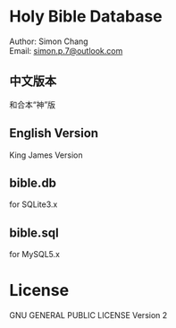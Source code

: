 Holy Bible Database
===================
Author: Simon Chang<br>
Email: simon.p.7@outlook.com

中文版本
-------
和合本“神”版

English Version
---------------
King James Version

bible.db
--------
for SQLite3.x

bible.sql
---------
for MySQL5.x


License
=======
GNU GENERAL PUBLIC LICENSE Version 2
